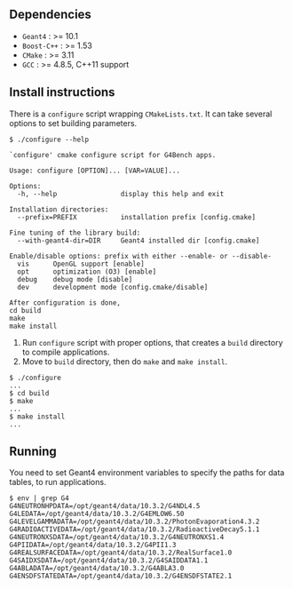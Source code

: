 ## Dependencies
* `Geant4` : >= 10.1
* `Boost-C++` : >= 1.53
* `CMake` : >= 3.11
* `GCC` : >= 4.8.5, C++11 support


## Install instructions
There is a `configure` script wrapping `CMakeLists.txt`. It can take several options to set building parameters.
~~~~
$ ./configure --help

`configure' cmake configure script for G4Bench apps.

Usage: configure [OPTION]... [VAR=VALUE]...

Options:
  -h, --help                display this help and exit

Installation directories:
  --prefix=PREFIX           installation prefix [config.cmake]

Fine tuning of the library build:
  --with-geant4-dir=DIR     Geant4 installed dir [config.cmake]

Enable/disable options: prefix with either --enable- or --disable-
  vis      OpenGL support [enable]
  opt      optimization (O3) [enable]
  debug    debug mode [disable]
  dev      development mode [config.cmake/disable]

After configuration is done,
cd build
make
make install
~~~~

1. Run `configure` script with proper options, that creates a `build` directory to compile applications.
2. Move to `build` directory, then do `make` and `make install`.
~~~~
$ ./configure
...
$ cd build
$ make
...
$ make install
...
~~~~


## Running
You need to set Geant4 environment variables to specify the paths for data tables, to run applications. 

~~~~
$ env | grep G4
G4NEUTRONHPDATA=/opt/geant4/data/10.3.2/G4NDL4.5
G4LEDATA=/opt/geant4/data/10.3.2/G4EMLOW6.50
G4LEVELGAMMADATA=/opt/geant4/data/10.3.2/PhotonEvaporation4.3.2
G4RADIOACTIVEDATA=/opt/geant4/data/10.3.2/RadioactiveDecay5.1.1
G4NEUTRONXSDATA=/opt/geant4/data/10.3.2/G4NEUTRONXS1.4
G4PIIDATA=/opt/geant4/data/10.3.2/G4PII1.3
G4REALSURFACEDATA=/opt/geant4/data/10.3.2/RealSurface1.0
G4SAIDXSDATA=/opt/geant4/data/10.3.2/G4SAIDDATA1.1
G4ABLADATA=/opt/geant4/data/10.3.2/G4ABLA3.0
G4ENSDFSTATEDATA=/opt/geant4/data/10.3.2/G4ENSDFSTATE2.1
~~~~
